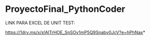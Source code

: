 # ProyectoFinal_PythonCoder

LINK PARA EXCEL DE UNIT TEST:

https://1drv.ms/x/s!AlTrHOE_SnSOv1mP5Q9Snabv0JcV?e=hPhNax*
